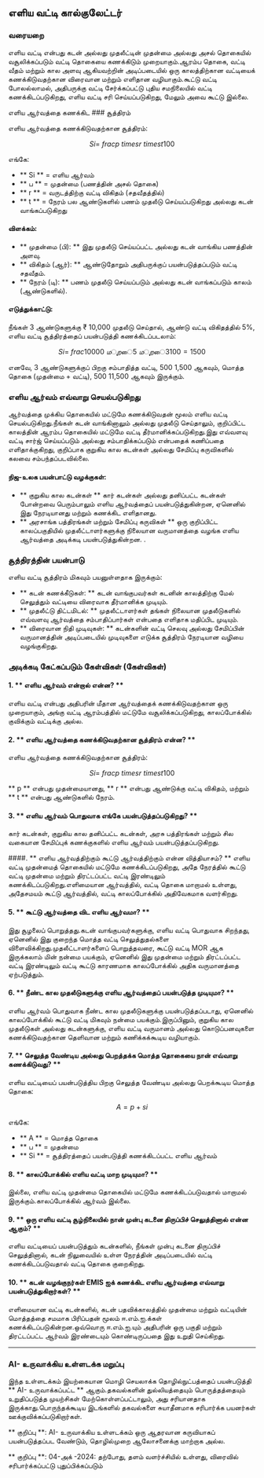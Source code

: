 ## எளிய வட்டி கால்குலேட்டர்

### வரையறை

எளிய வட்டி என்பது கடன் அல்லது முதலீட்டின் முதன்மை அல்லது அசல் தொகையில் வசூலிக்கப்படும் வட்டி தொகையை கணக்கிடும் முறையாகும்.ஆரம்ப தொகை, வட்டி வீதம் மற்றும் கால அளவு ஆகியவற்றின் அடிப்படையில் ஒரு காலத்திற்கான வட்டியைக் கணக்கிடுவதற்கான விரைவான மற்றும் எளிதான வழியாகும்.கூட்டு வட்டி போலல்லாமல், அதிபருக்கு வட்டி சேர்க்கப்பட்டு புதிய சமநிலையில் வட்டி கணக்கிடப்படுகிறது, எளிய வட்டி சரி செய்யப்படுகிறது, மேலும் அவை கூட்டு இல்லை.

எளிய ஆர்வத்தை கணக்கிட ### சூத்திரம்

எளிய ஆர்வத்தை கணக்கிடுவதற்கான சூத்திரம்:

$$
Si = \ frac {p \ times r \ times t} {100}
$$

எங்கே:
- ** Si ** = எளிய ஆர்வம்
- ** ப ** = முதன்மை (பணத்தின் அசல் தொகை)
- ** r ** = வருடத்திற்கு வட்டி விகிதம் (சதவீதத்தில்)
- ** t ** = நேரம் பல ஆண்டுகளில் பணம் முதலீடு செய்யப்படுகிறது அல்லது கடன் வாங்கப்படுகிறது

#### விளக்கம்:
- ** முதன்மை (பி): ** இது முதலீடு செய்யப்பட்ட அல்லது கடன் வாங்கிய பணத்தின் அளவு.
- ** விகிதம் (ஆர்): ** ஆண்டுதோறும் அதிபருக்குப் பயன்படுத்தப்படும் வட்டி சதவீதம்.
- ** நேரம் (டி): ** பணம் முதலீடு செய்யப்படும் அல்லது கடன் வாங்கப்படும் காலம் (ஆண்டுகளில்).

#### எடுத்துக்காட்டு:

நீங்கள் 3 ஆண்டுகளுக்கு ₹ 10,000 முதலீடு செய்தால், ஆண்டு வட்டி விகிதத்தில் 5%, எளிய வட்டி சூத்திரத்தைப் பயன்படுத்தி கணக்கிடப்படலாம்:

$$
Si = \ frac {10000 \ முறை 5 \ முறை 3} {100} = 1500
$$

எனவே, 3 ஆண்டுகளுக்குப் பிறகு சம்பாதித்த வட்டி, 500 1,500 ஆகவும், மொத்த தொகை (முதன்மை + வட்டி), 500 11,500 ஆகவும் இருக்கும்.

### எளிய ஆர்வம் எவ்வாறு செயல்படுகிறது

ஆர்வத்தை முக்கிய தொகையில் மட்டுமே கணக்கிடுவதன் மூலம் எளிய வட்டி செயல்படுகிறது.நீங்கள் கடன் வாங்கினாலும் அல்லது முதலீடு செய்தாலும், குறிப்பிட்ட காலத்தின் ஆரம்ப தொகையில் மட்டுமே வட்டி தீர்மானிக்கப்படுகிறது.இது எவ்வளவு வட்டி சார்ஜ் செய்யப்படும் அல்லது சம்பாதிக்கப்படும் என்பதைக் கணிப்பதை எளிதாக்குகிறது, குறிப்பாக குறுகிய கால கடன்கள் அல்லது சேமிப்பு கருவிகளில் கலவை சம்பந்தப்படவில்லை.

#### நிஜ-உலக பயன்பாட்டு வழக்குகள்:
- ** குறுகிய கால கடன்கள் ** கார் கடன்கள் அல்லது தனிப்பட்ட கடன்கள் போன்றவை பெரும்பாலும் எளிய ஆர்வத்தைப் பயன்படுத்துகின்றன, ஏனெனில் இது நேரடியானது மற்றும் கணக்கிட எளிதானது.
- ** அரசாங்க பத்திரங்கள் மற்றும் சேமிப்பு கருவிகள் ** ஒரு குறிப்பிட்ட காலப்பகுதியில் முதலீட்டாளர்களுக்கு நிலையான வருமானத்தை வழங்க எளிய ஆர்வத்தை அடிக்கடி பயன்படுத்துகின்றன.
.

### சூத்திரத்தின் பயன்பாடு

எளிய வட்டி சூத்திரம் மிகவும் பயனுள்ளதாக இருக்கும்:
- ** கடன் கணக்கீடுகள்: ** கடன் வாங்குபவர்கள் கடனின் காலத்திற்கு மேல் செலுத்தும் வட்டியை விரைவாக தீர்மானிக்க முடியும்.
- ** முதலீட்டு திட்டமிடல்: ** முதலீட்டாளர்கள் தங்கள் நிலையான முதலீடுகளில் எவ்வளவு ஆர்வத்தை சம்பாதிப்பார்கள் என்பதை எளிதாக மதிப்பிட முடியும்.
- ** விரைவான நிதி முடிவுகள்: ** கடன்களின் வட்டி செலவு அல்லது சேமிப்பின் வருமானத்தின் அடிப்படையில் முடிவுகளை எடுக்க சூத்திரம் நேரடியான வழியை வழங்குகிறது.

### அடிக்கடி கேட்கப்படும் கேள்விகள் (கேள்விகள்)

#### 1. ** எளிய ஆர்வம் என்றால் என்ன? **
எளிய வட்டி என்பது அதிபரின் மீதான ஆர்வத்தைக் கணக்கிடுவதற்கான ஒரு முறையாகும், அங்கு வட்டி ஆரம்பத்தில் மட்டுமே வசூலிக்கப்படுகிறது, காலப்போக்கில் குவிக்கும் வட்டிக்கு அல்ல.

#### 2. ** எளிய ஆர்வத்தை கணக்கிடுவதற்கான சூத்திரம் என்ன? **
எளிய ஆர்வத்தை கணக்கிடுவதற்கான சூத்திரம்:

$$
Si = \ frac {p \ times r \ times t} {100}
$$

** p ** என்பது முதன்மையானது, ** r ** என்பது ஆண்டுக்கு வட்டி விகிதம், மற்றும் ** t ** என்பது ஆண்டுகளில் நேரம்.

#### 3. ** எளிய ஆர்வம் பொதுவாக எங்கே பயன்படுத்தப்படுகிறது? **
கார் கடன்கள், குறுகிய கால தனிப்பட்ட கடன்கள், அரசு பத்திரங்கள் மற்றும் சில வகையான சேமிப்புக் கணக்குகளில் எளிய ஆர்வம் பயன்படுத்தப்படுகிறது.

####. ** எளிய ஆர்வத்திற்கும் கூட்டு ஆர்வத்திற்கும் என்ன வித்தியாசம்? **
எளிய வட்டி முதன்மைத் தொகையில் மட்டுமே கணக்கிடப்படுகிறது, அதே நேரத்தில் கூட்டு வட்டி முதன்மை மற்றும் திரட்டப்பட்ட வட்டி இரண்டிலும் கணக்கிடப்படுகிறது.எளிமையான ஆர்வத்தில், வட்டி தொகை மாறாமல் உள்ளது, அதேசமயம் கூட்டு ஆர்வத்தில், வட்டி காலப்போக்கில் அதிவேகமாக வளர்கிறது.

#### 5. ** கூட்டு ஆர்வத்தை விட எளிய ஆர்வமா? **
இது சூழலைப் பொறுத்தது.கடன் வாங்குபவர்களுக்கு, எளிய வட்டி பொதுவாக சிறந்தது, ஏனெனில் இது குறைந்த மொத்த வட்டி செலுத்துதல்களை விளைவிக்கிறது.முதலீட்டாளர்களைப் பொறுத்தவரை, கூட்டு வட்டி MOR ஆக இருக்கலாம் மின் நன்மை பயக்கும், ஏனெனில் இது முதன்மை மற்றும் திரட்டப்பட்ட வட்டி இரண்டிலும் வட்டி கூட்டு காரணமாக காலப்போக்கில் அதிக வருமானத்தை ஏற்படுத்தும்.

#### 6. ** நீண்ட கால முதலீடுகளுக்கு எளிய ஆர்வத்தைப் பயன்படுத்த முடியுமா? **
எளிய ஆர்வம் பொதுவாக நீண்ட கால முதலீடுகளுக்கு பயன்படுத்தப்படாது, ஏனெனில் காலப்போக்கில் கூட்டு வட்டி மிகவும் நன்மை பயக்கும்.இருப்பினும், குறுகிய கால முதலீடுகள் அல்லது கடன்களுக்கு, எளிய வட்டி வருமானம் அல்லது கொடுப்பனவுகளை கணக்கிடுவதற்கான தெளிவான மற்றும் கணிக்கக்கூடிய வழியாகும்.

#### 7. ** செலுத்த வேண்டிய அல்லது பெறத்தக்க மொத்த தொகையை நான் எவ்வாறு கணக்கிடுவது? **
எளிய வட்டியைப் பயன்படுத்திய பிறகு செலுத்த வேண்டிய அல்லது பெறக்கூடிய மொத்த தொகை:

$$
A = p + si
$$

எங்கே:
- ** A ** = மொத்த தொகை
- ** ப ** = முதன்மை
- ** Si ** = சூத்திரத்தைப் பயன்படுத்தி கணக்கிடப்பட்ட எளிய ஆர்வம்

#### 8. ** காலப்போக்கில் எளிய வட்டி மாற முடியுமா? **
இல்லை, எளிய வட்டி முதன்மை தொகையில் மட்டுமே கணக்கிடப்படுவதால் மாறாமல் இருக்கும்.காலப்போக்கில் ஆர்வம் இல்லை.

#### 9. ** ஒரு எளிய வட்டி சூழ்நிலையில் நான் முன்பு கடனை திருப்பிச் செலுத்தினால் என்ன ஆகும்? **
எளிய வட்டியைப் பயன்படுத்தும் கடன்களில், நீங்கள் முன்பு கடனை திருப்பிச் செலுத்தினால், கடன் நிலுவையில் உள்ள நேரத்தின் அடிப்படையில் வட்டி கணக்கிடப்படுவதால் வட்டி தொகை குறைகிறது.

#### 10. ** கடன் வழங்குநர்கள் EMIS ஐக் கணக்கிட எளிய ஆர்வத்தை எவ்வாறு பயன்படுத்துகிறார்கள்? **
எளிமையான வட்டி கடன்களில், கடன் பதவிக்காலத்தில் முதன்மை மற்றும் வட்டியின் மொத்தத்தை சமமாக பிரிப்பதன் மூலம் ஈ.எம்.ஐ.க்கள் கணக்கிடப்படுகின்றன.ஒவ்வொரு ஈ.எம்.ஐ.யும் அதிபரின் ஒரு பகுதி மற்றும் திரட்டப்பட்ட ஆர்வம் இரண்டையும் கொண்டிருப்பதை இது உறுதி செய்கிறது.

---
### AI- உருவாக்கிய உள்ளடக்க மறுப்பு

இந்த உள்ளடக்கம் இயற்கையான மொழி செயலாக்க தொழில்நுட்பத்தைப் பயன்படுத்தி ** AI- உருவாக்கப்பட்ட ** ஆகும்.தகவல்களின் துல்லியத்தையும் பொருத்தத்தையும் உறுதிப்படுத்த முயற்சிகள் மேற்கொள்ளப்பட்டாலும், அது சரியானதாக இருக்காது.பொருந்தக்கூடிய இடங்களில் தகவல்களை சுயாதீனமாக சரிபார்க்க பயனர்கள் ஊக்குவிக்கப்படுகிறார்கள்.

** குறிப்பு **: AI- உருவாக்கிய உள்ளடக்கம் ஒரு ஆதரவான கருவியாகப் பயன்படுத்தப்பட வேண்டும், தொழில்முறை ஆலோசனைக்கு மாற்றாக அல்ல.

** குறிப்பு **: 04-அக் -2024: தற்போது, ​​தளம் வளர்ச்சியில் உள்ளது, விரைவில் சரிபார்க்கப்பட்டு புதுப்பிக்கப்படும்